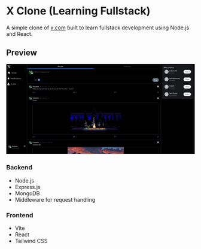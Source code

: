 # X Clone (Learning Fullstack)

A simple clone of [x.com](https://x.com) built to learn fullstack development using Node.js and React.

## Preview

![Project Preview](./screenshot.png)


### Backend
- Node.js
- Express.js
- MongoDB 
- Middleware for request handling

### Frontend
- Vite
- React
- Tailwind CSS 
